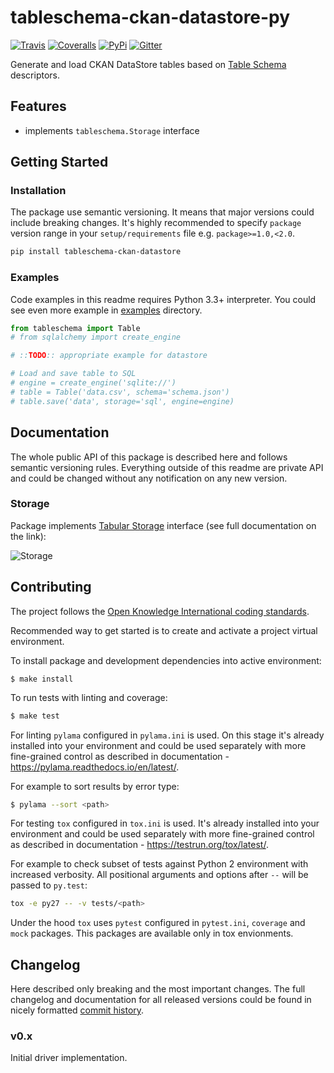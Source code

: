 # tableschema-ckan-datastore-py

[![Travis](https://img.shields.io/travis/frictionlessdata/tableschema-ckan-datastore-py/master.svg)](https://travis-ci.org/frictionlessdata/tableschema-ckan-datastore-py)
[![Coveralls](http://img.shields.io/coveralls/frictionlessdata/tableschema-ckan-datastore-py/master.svg)](https://coveralls.io/r/frictionlessdata/tableschema-ckan-datastore-py?branch=master)
[![PyPi](https://img.shields.io/pypi/v/tableschema-sql.svg)](https://pypi.python.org/pypi/tableschema-ckan-datastore-py)
[![Gitter](https://img.shields.io/gitter/room/frictionlessdata/chat.svg)](https://gitter.im/frictionlessdata/chat)

Generate and load CKAN DataStore tables based on [Table Schema](http://specs.frictionlessdata.io/table-schema/) descriptors.

## Features

- implements `tableschema.Storage` interface

## Getting Started

### Installation

The package use semantic versioning. It means that major versions  could include breaking changes. It's highly recommended to specify `package` version range in your `setup/requirements` file e.g. `package>=1.0,<2.0`.

```bash
pip install tableschema-ckan-datastore
```

### Examples

Code examples in this readme requires Python 3.3+ interpreter. You could see even more example in [examples](https://github.com/frictionlessdata/tableschema-ckan-datastore-py/tree/master/examples) directory.

```python
from tableschema import Table
# from sqlalchemy import create_engine

# ::TODO:: appropriate example for datastore

# Load and save table to SQL
# engine = create_engine('sqlite://')
# table = Table('data.csv', schema='schema.json')
# table.save('data', storage='sql', engine=engine)
```

## Documentation

The whole public API of this package is described here and follows semantic versioning rules. Everything outside of this readme are private API and could be changed without any notification on any new version.

### Storage

Package implements [Tabular Storage](https://github.com/frictionlessdata/tableschema-py#storage) interface (see full documentation on the link):

![Storage](https://i.imgur.com/RQgrxqp.png)

## Contributing

The project follows the [Open Knowledge International coding standards](https://github.com/okfn/coding-standards).

Recommended way to get started is to create and activate a project virtual environment.

To install package and development dependencies into active environment:

```
$ make install
```

To run tests with linting and coverage:

```bash
$ make test
```

For linting `pylama` configured in `pylama.ini` is used. On this stage it's already
installed into your environment and could be used separately with more fine-grained control
as described in documentation - https://pylama.readthedocs.io/en/latest/.

For example to sort results by error type:

```bash
$ pylama --sort <path>
```

For testing `tox` configured in `tox.ini` is used.
It's already installed into your environment and could be used separately with more fine-grained control as described in documentation - https://testrun.org/tox/latest/.

For example to check subset of tests against Python 2 environment with increased verbosity.
All positional arguments and options after `--` will be passed to `py.test`:

```bash
tox -e py27 -- -v tests/<path>
```

Under the hood `tox` uses `pytest` configured in `pytest.ini`, `coverage`
and `mock` packages. This packages are available only in tox envionments.

## Changelog

Here described only breaking and the most important changes. The full changelog and documentation for all released versions could be found in nicely formatted [commit history](https://github.com/frictionlessdata/tableschema-sql-py/commits/master).

### v0.x

Initial driver implementation.
